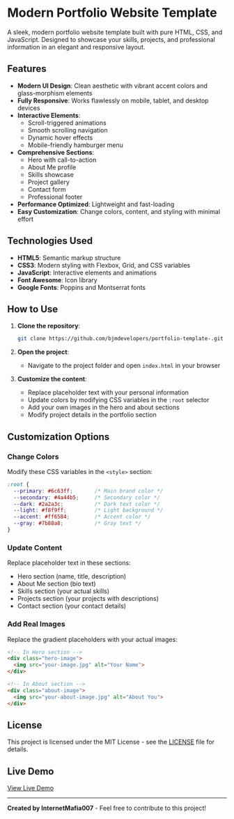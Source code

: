 # Modern Portfolio Website Template 

A sleek, modern portfolio website template built with pure HTML, CSS, and JavaScript. Designed to showcase your skills, projects, and professional information in an elegant and responsive layout.

## Features

- **Modern UI Design**: Clean aesthetic with vibrant accent colors and glass-morphism elements
- **Fully Responsive**: Works flawlessly on mobile, tablet, and desktop devices
- **Interactive Elements**:
  - Scroll-triggered animations
  - Smooth scrolling navigation
  - Dynamic hover effects
  - Mobile-friendly hamburger menu
- **Comprehensive Sections**:
  - Hero with call-to-action
  - About Me profile
  - Skills showcase
  - Project gallery
  - Contact form
  - Professional footer
- **Performance Optimized**: Lightweight and fast-loading
- **Easy Customization**: Change colors, content, and styling with minimal effort

## Technologies Used

- **HTML5**: Semantic markup structure
- **CSS3**: Modern styling with Flexbox, Grid, and CSS variables
- **JavaScript**: Interactive elements and animations
- **Font Awesome**: Icon library
- **Google Fonts**: Poppins and Montserrat fonts

## How to Use

1. **Clone the repository**:
   ```bash
   git clone https://github.com/bjmdevelopers/portfolio-template-.git
   ```

2. **Open the project**:
   - Navigate to the project folder and open `index.html` in your browser

3. **Customize the content**:
   - Replace placeholder text with your personal information
   - Update colors by modifying CSS variables in the `:root` selector
   - Add your own images in the hero and about sections
   - Modify project details in the portfolio section

## Customization Options

### Change Colors
Modify these CSS variables in the `<style>` section:
```css
:root {
  --primary: #6c63ff;       /* Main brand color */
  --secondary: #4a44b5;     /* Secondary color */
  --dark: #2a2a3c;          /* Dark text color */
  --light: #f8f9ff;         /* Light background */
  --accent: #ff6584;        /* Accent color */
  --gray: #7b88a8;          /* Gray text */
}
```

### Update Content
Replace placeholder text in these sections:
- Hero section (name, title, description)
- About Me section (bio text)
- Skills section (your actual skills)
- Projects section (your projects with descriptions)
- Contact section (your contact details)

### Add Real Images
Replace the gradient placeholders with your actual images:
```html
<!-- In Hero section -->
<div class="hero-image">
  <img src="your-image.jpg" alt="Your Name">
</div>

<!-- In About section -->
<div class="about-image">
  <img src="your-about-image.jpg" alt="About You">
</div>
```

## License

This project is licensed under the MIT License - see the [LICENSE](LICENSE) file for details.

## Live Demo

[View Live Demo](https://your-portfolio-demo-link.com)

---

**Created by InternetMafia007** - Feel free to contribute to this project!